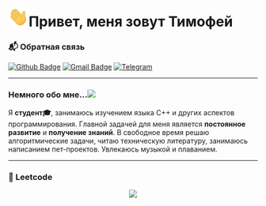 # <img src="https://raw.githubusercontent.com/ABSphreak/ABSphreak/master/gifs/Hi.gif" height="40px">Привет, меня зовут Тимофей</a>
 
### 📬 Обратная связь 
[![Github Badge](http://img.shields.io/badge/-Github-black?style=flat-square&logo=github&link=https://github.com/tak172)](https://github.com/tak172) [![Gmail Badge](https://img.shields.io/badge/-Gmail-d14836?style=flat-square&logo=Gmail&logoColor=white&link=mailto:timofeykromach172@gmail.com)](mailto:timofeykromach172@gmail.com) [![Telegram](https://img.shields.io/badge/Telegram-gray?logo=Telegram&logoColor=white)](https://t.me/tak_172)
 
---

### Немного обо мне...<img src="https://media.giphy.com/media/WUlplcMpOCEmTGBtBW/giphy.gif" width="40">
Я **студент🎓**, занимаюсь изучением языка С++ и других аспектов программирования. Главной задачей для меня является **постоянное развитие** и **получение знаний**. В свободное время решаю алгоритмические задачи, читаю техническую литературу, занимаюсь написанием пет-проектов. Увлекаюсь музыкой и плаванием.

---

### 🚀 Leetcode
<p align="center">
<img width="450" src="https://leetcard.jacoblin.cool/ytay">
</p>

